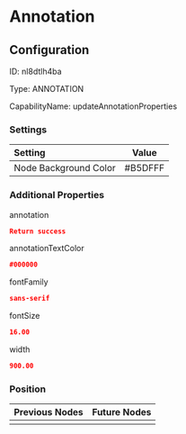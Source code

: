 # Annotation
## Configuration
ID:  nl8dtlh4ba

Type: ANNOTATION 

CapabilityName: updateAnnotationProperties

### Settings
| Setting | Value  |
| :------------------------ | ---------------------------------------- |
| Node Background Color | #B5DFFF | 

 




### Additional Properties
annotation
 ```json 
Return success
```


annotationTextColor
 ```json 
#000000
```


fontFamily
 ```json 
sans-serif
```


fontSize
 ```json 
16.00
```


width
 ```json 
900.00
```




### Position
| Previous Nodes | Future Nodes |
| :------------- | ------------ |
|  |  |